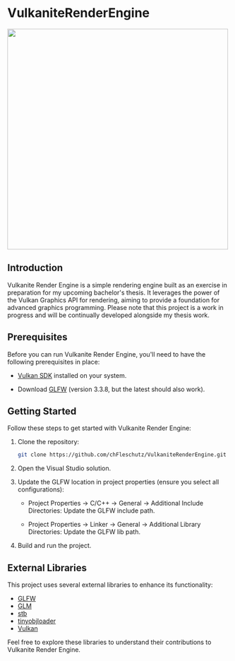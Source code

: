 # VulkaniteRenderEngine

<img src="https://upload.wikimedia.org/wikipedia/commons/3/30/Vulkan.svg" width="500"/>

## Introduction

Vulkanite Render Engine is a simple rendering engine built as an exercise in preparation for my upcoming bachelor's thesis. It leverages the power of the Vulkan Graphics API for rendering, aiming to provide a foundation for advanced graphics programming. Please note that this project is a work in progress and will be continually developed alongside my thesis work.

## Prerequisites

Before you can run Vulkanite Render Engine, you'll need to have the following prerequisites in place:

- [Vulkan SDK](https://vulkan.lunarg.com/) installed on your system.

- Download [GLFW](https://www.glfw.org/download.html) (version 3.3.8, but the latest should also work).

## Getting Started

Follow these steps to get started with Vulkanite Render Engine:

1. Clone the repository:

    ```bash
    git clone https://github.com/chFleschutz/VulkaniteRenderEngine.git
    ```

2. Open the Visual Studio solution.

3. Update the GLFW location in project properties (ensure you select all configurations):

    - Project Properties -> C/C++ -> General -> Additional Include Directories: Update the GLFW include path.
    
    - Project Properties -> Linker -> General -> Additional Library Directories: Update the GLFW lib path.

4. Build and run the project.

## External Libraries

This project uses several external libraries to enhance its functionality:

- [GLFW](https://github.com/glfw/glfw)
- [GLM](https://github.com/g-truc/glm)
- [stb](https://github.com/nothings/stb)
- [tinyobjloader](https://github.com/tinyobjloader/tinyobjloader)
- [Vulkan](https://www.vulkan.org/)

Feel free to explore these libraries to understand their contributions to Vulkanite Render Engine.

